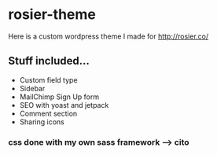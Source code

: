 # rosier-theme

Here is a custom wordpress theme I made for http://rosier.co/

<h2>Stuff included...</h2>
<ul>
  <li>Custom field type</li>
  <li>Sidebar</li>
  <li>MailChimp Sign Up form</li>
  <li>SEO with yoast and jetpack</li>
  <li>Comment section</li>
  <li>Sharing icons</li>
</ul>

<h3>css done with my own sass framework --> cito</h3>
